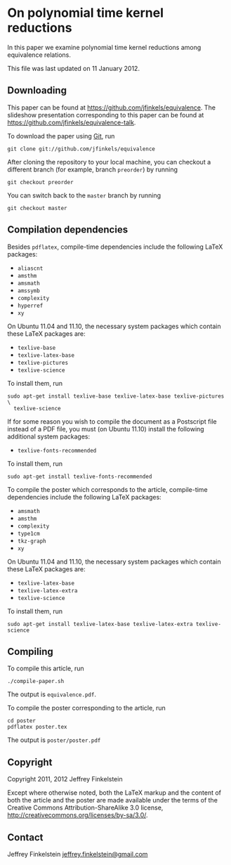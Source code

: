 # On polynomial time kernel reductions #

In this paper we examine polynomial time kernel reductions among equivalence
relations.

This file was last updated on 11 January 2012.

## Downloading ##

This paper can be found at https://github.com/jfinkels/equivalence. The
slideshow presentation corresponding to this paper can be found at
https://github.com/jfinkels/equivalence-talk.

To download the paper using [Git][1], run

    git clone git://github.com/jfinkels/equivalence

After cloning the repository to your local machine, you can checkout a
different branch (for example, branch `preorder`) by running

    git checkout preorder

You can switch back to the `master` branch by running

    git checkout master

[1]: http://git-scm.com

## Compilation dependencies ##

Besides `pdflatex`, compile-time dependencies include the following LaTeX
packages:

* `aliascnt`
* `amsthm`
* `amsmath`
* `amssymb`
* `complexity`
* `hyperref`
* `xy`

On Ubuntu 11.04 and 11.10, the necessary system packages which contain these
LaTeX packages are:

* `texlive-base`
* `texlive-latex-base`
* `texlive-pictures`
* `texlive-science`

To install them, run

    sudo apt-get install texlive-base texlive-latex-base texlive-pictures \
      texlive-science

If for some reason you wish to compile the document as a Postscript file
instead of a PDF file, you must (on Ubuntu 11.10) install the following
additional system packages:

* `texlive-fonts-recommended`

To install them, run

    sudo apt-get install texlive-fonts-recommended

To compile the poster which corresponds to the article, compile-time
dependencies include the following LaTeX packages:

* `amsmath`
* `amsthm`
* `complexity`
* `type1cm`
* `tkz-graph`
* `xy`

On Ubuntu 11.04 and 11.10, the necessary system packages which contain these
LaTeX packages are:

* `texlive-latex-base`
* `texlive-latex-extra`
* `texlive-science`

To install them, run

    sudo apt-get install texlive-latex-base texlive-latex-extra texlive-science

## Compiling ##

To compile this article, run 

    ./compile-paper.sh

The output is `equivalence.pdf`.

To compile the poster corresponding to the article, run

    cd poster
    pdflatex poster.tex

The output is `poster/poster.pdf`

## Copyright ##

Copyright 2011, 2012 Jeffrey Finkelstein

Except where otherwise noted, both the LaTeX markup and the content of both the
article and the poster are made available under the terms of the Creative
Commons Attribution-ShareAlike 3.0 license,
http://creativecommons.org/licenses/by-sa/3.0/.

## Contact ##

Jeffrey Finkelstein <jeffrey.finkelstein@gmail.com>
